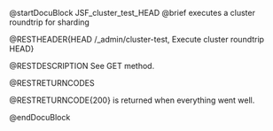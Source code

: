 
@startDocuBlock JSF_cluster_test_HEAD
@brief executes a cluster roundtrip for sharding

@RESTHEADER{HEAD /_admin/cluster-test, Execute cluster roundtrip HEAD}

@RESTDESCRIPTION
See GET method.

@RESTRETURNCODES

@RESTRETURNCODE{200} is returned when everything went well.

@endDocuBlock

